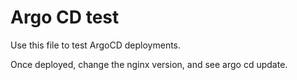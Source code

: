 # Argo CD test

Use this file to test ArgoCD deployments. 

Once deployed, change the nginx version, and see argo cd update. 
